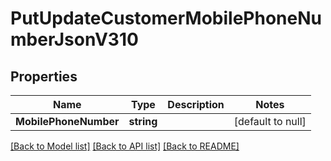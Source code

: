 # PutUpdateCustomerMobilePhoneNumberJsonV310

## Properties
Name | Type | Description | Notes
------------ | ------------- | ------------- | -------------
**MobilePhoneNumber** | **string** |  | [default to null]

[[Back to Model list]](../README.md#documentation-for-models) [[Back to API list]](../README.md#documentation-for-api-endpoints) [[Back to README]](../README.md)



